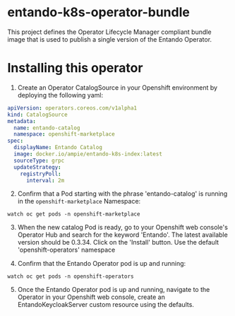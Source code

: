 # entando-k8s-operator-bundle

This project defines the Operator Lifecycle Manager compliant bundle image that is used to publish a single
version of the Entando Operator.

# Installing this operator
1. Create an Operator CatalogSource in your Openshift environment by deploying the following yaml:

```yaml
apiVersion: operators.coreos.com/v1alpha1
kind: CatalogSource
metadata:
  name: entando-catalog
  namespace: openshift-marketplace
spec:
  displayName: Entando Catalog
  image: docker.io/ampie/entando-k8s-index:latest
  sourceType: grpc
  updateStrategy:
    registryPoll:
      interval: 2m
```

2. Confirm that a Pod starting with the phrase 'entando-catalog' is running in the `openshift-marketplace` Namespace:
```
watch oc get pods -n openshift-marketplace
```

3. When the new catalog Pod is ready, go to your Openshift web console's Operator Hub and search for the keyword 'Entando'. 
The latest available version should be 0.3.34. Click on the 'Install' button. Use the default 'openshift-operators' namespace
   
4. Confirm that the Entando Operator pod is up and running:
```
watch oc get pods -n openshift-operators
```

5. Once the Entando Operator pod is up and running, navigate to the Operator in your Openshift web console, create
   an EntandoKeycloakServer custom resource using the defaults. 


